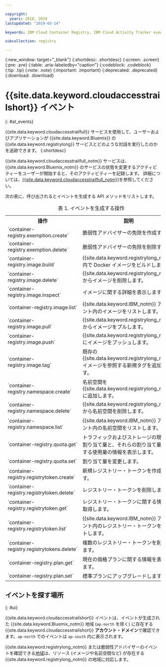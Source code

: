 ```yaml
---

copyright:
  years: 2018, 2019
lastupdated: "2019-03-14"

keywords: IBM Cloud Container Registry, IBM Cloud Activity Tracker events, Activity Tracker events, events, track,

subcollection: registry

---
```


{:new_window: target="_blank"}
{:shortdesc: .shortdesc}
{:screen: .screen}
{:pre: .pre}
{:table: .aria-labeledby="caption"}
{:codeblock: .codeblock}
{:tip: .tip}
{:note: .note}
{:important: .important}
{:deprecated: .deprecated}
{:download: .download}

# {{site.data.keyword.cloudaccesstrailshort}} イベント
{: #at_events}

{{site.data.keyword.cloudaccesstrailfull}} サービスを使用して、ユーザーおよびアプリケーションが {{site.data.keyword.Bluemix}} の {{site.data.keyword.registrylong}} サービスとどのような対話を実行したのかを追跡できます。
{:shortdesc}

{{site.data.keyword.cloudaccesstrailfull_notm}} サービスは、{{site.data.keyword.Bluemix_notm}} のサービスの状態を変更するアクティビティーをユーザーが開始すると、そのアクティビティーを記録します。
詳細については、[{{site.data.keyword.cloudaccesstrailfull_notm}}](/docs/services/cloud-activity-tracker?topic=cloud-activity-tracker-getting-started-with-cla#getting-started-with-cla)を参照してください。


次の表に、呼び出されるとイベントを生成する API メソッドをリストします。

<table>
  <caption>表 1. イベントを生成する操作</caption>
  <tr>
    <th>操作</th>
	  <th>説明</th>
  </tr>
  <tr>
    <td>`container-registry.exemption.create`</td>
	  <td>脆弱性アドバイザーの免除を作成する。</td>
  </tr>
  <tr>
    <td>`container-registry.exemption.delete`</td>
	  <td>脆弱性アドバイザーの免除を削除する。</td>
  </tr>
  <tr>
    <td>`container-registry.image.build`</td>
	  <td>{{site.data.keyword.registrylong_notm}} 内で Docker イメージをビルドします。</td>
  </tr>
  <tr>
    <td>`container-registry.image.delete`</td>
	  <td>{{site.data.keyword.registrylong_notm}} からイメージを削除します。</td>
  </tr>
  <tr>
    <td>`container-registry.image.inspect`</td>
	  <td>イメージに関する詳細を表示します。</td>
  </tr>
  <tr>
    <td>`container-registry.image.list`</td>
	  <td>{{site.data.keyword.IBM_notm}} アカウント内のイメージをリストします。</td>
  </tr>
  <tr>
    <td>`container-registry.image.pull`</td>
	  <td>{{site.data.keyword.registrylong_notm}} からイメージをプルします。</td>
  </tr>
  <tr>
    <td>`container-registry.image.push`</td>
	  <td>{{site.data.keyword.registrylong_notm}} にイメージをプッシュします。</td>
  </tr>
  <tr>
    <td>`container-registry.image.tag`</td>
	  <td>既存の {{site.data.keyword.registrylong_notm}} イメージを参照する新規タグを追加します。</td>
  </tr>
  <tr>
    <td>`container-registry.namespace.create`</td>
	  <td>名前空間を {{site.data.keyword.registrylong_notm}} に追加します。</td>
  </tr>
  <tr>
    <td>`container-registry.namespace.delete`</td>
	  <td>{{site.data.keyword.registrylong_notm}} から名前空間を削除します。</td>
  </tr>
  <tr>
    <td>`container-registry.namespace.list`</td>
	  <td>{{site.data.keyword.IBM_notm}} アカウント内の名前空間をリストします。</td>
  </tr>
  <tr>
    <td>`container-registry.quota.get`</td>
	  <td>トラフィックおよびストレージの現在の割り当て量と、それらの割り当て量に対する使用量の情報を表示します。</td>
  </tr>
  <tr>
    <td>`container-registry.quota.set`</td>
	  <td>割り当て量を変更します。</td>
  </tr>
  <tr>
    <td>`container-registry.registrytoken.create`</td>
	  <td>新規レジストリー・トークンを作成します。</td>
  </tr>
  <tr>
    <td>`container-registry.registrytoken.delete`</td>
	  <td>レジストリー・トークンを削除します。</td>
  </tr>
  <tr>
    <td>`container-registry.registrytoken.get`</td>
	  <td>レジストリー・トークンに関する情報を取得します。</td>
  </tr>
  <tr>
    <td>`container-registry.registrytoken.list`</td>
	  <td>{{site.data.keyword.IBM_notm}} アカウント内のレジストリー・トークンをリストします。</td>
  </tr>
  <tr>
    <td>`container-registry.registrytokens.delete`</td>
	  <td>複数のレジストリー・トークンを削除します。</td>
  </tr>
  <tr>
    <td>`container-registry.plan.get`</td>
	  <td>現在の価格プランに関する情報を表示します。</td>
  </tr>
  <tr>
    <td>`container-registry.plan.set`</td>
	  <td>標準プランにアップグレードします。</td>
  </tr>
 </table>

## イベントを探す場所
{: #ui}

{{site.data.keyword.cloudaccesstrailshort}} イベントは、イベントが生成された {{site.data.keyword.Bluemix_notm}} 地域 (`ap-north` を除く) に存在する {{site.data.keyword.cloudaccesstrailshort}} **アカウント・ドメイン**で確認できます。`ap-north` でのイベントは `ap-south` 内に表示されます。

{{site.data.keyword.registrylong_notm}} または脆弱性アドバイザーのイベントを確認できる[地域](/docs/services/Registry?topic=registry-registry_overview#registry_regions)は、リソース (イメージや名前空間など) が存在する {{site.data.keyword.registrylong_notm}} の地域に対応します。
